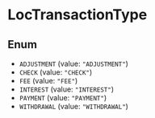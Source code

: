 # LocTransactionType

## Enum

* `ADJUSTMENT` (value: `"ADJUSTMENT"`)
* `CHECK` (value: `"CHECK"`)
* `FEE` (value: `"FEE"`)
* `INTEREST` (value: `"INTEREST"`)
* `PAYMENT` (value: `"PAYMENT"`)
* `WITHDRAWAL` (value: `"WITHDRAWAL"`)
